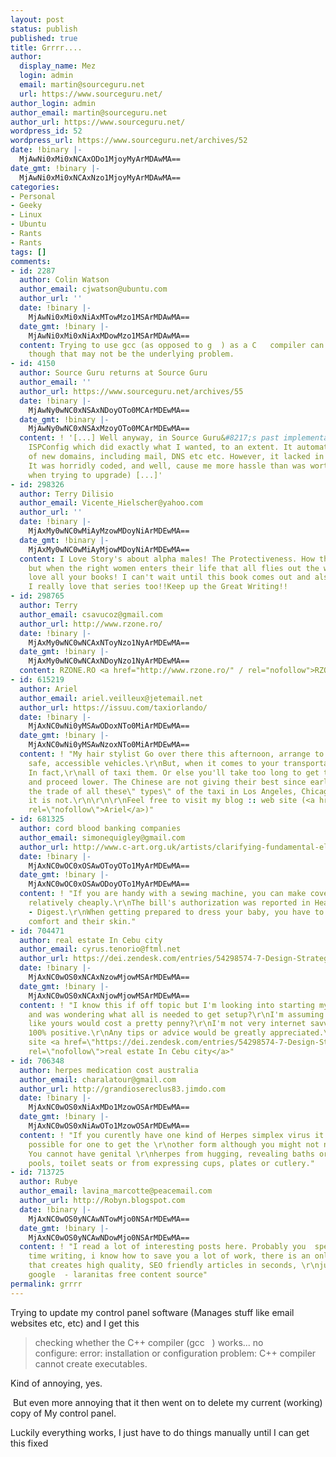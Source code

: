 ```yaml
---
layout: post
status: publish
published: true
title: Grrrr....
author:
  display_name: Mez
  login: admin
  email: martin@sourceguru.net
  url: https://www.sourceguru.net/
author_login: admin
author_email: martin@sourceguru.net
author_url: https://www.sourceguru.net/
wordpress_id: 52
wordpress_url: https://www.sourceguru.net/archives/52
date: !binary |-
  MjAwNi0xMi0xNCAxODo1MjoyMyArMDAwMA==
date_gmt: !binary |-
  MjAwNi0xMi0xNCAxNzo1MjoyMyArMDAwMA==
categories:
- Personal
- Geeky
- Linux
- Ubuntu
- Rants
- Rants
tags: []
comments:
- id: 2287
  author: Colin Watson
  author_email: cjwatson@ubuntu.com
  author_url: ''
  date: !binary |-
    MjAwNi0xMi0xNiAxMTowMzo1MSArMDAwMA==
  date_gmt: !binary |-
    MjAwNi0xMi0xNiAxMDowMzo1MSArMDAwMA==
  content: Trying to use gcc (as opposed to g  ) as a C   compiler can't be helping,
    though that may not be the underlying problem.
- id: 4150
  author: Source Guru returns at Source Guru
  author_email: ''
  author_url: https://www.sourceguru.net/archives/55
  date: !binary |-
    MjAwNy0wNC0xNSAxNDoyOTo0MCArMDEwMA==
  date_gmt: !binary |-
    MjAwNy0wNC0xNSAxMzoyOTo0MCArMDEwMA==
  content: ! '[...] Well anyway, in Source Guru&#8217;s past implementation, I used
    ISPConfig which did exactly what I wanted, to an extent. It automated the creation
    of new domains, including mail, DNS etc etc. However, it lacked in a few features.
    It was horridly coded, and well, cause me more hassle than was worth (espescially
    when trying to upgrade) [...]'
- id: 298326
  author: Terry Dilisio
  author_email: Vicente_Hielscher@yahoo.com
  author_url: ''
  date: !binary |-
    MjAxMy0wNC0wMiAyMzowMDoyNiArMDEwMA==
  date_gmt: !binary |-
    MjAxMy0wNC0wMiAyMjowMDoyNiArMDEwMA==
  content: I Love Story's about alpha males! The Protectiveness. How they are so tuff
    but when the right women enters their life that all flies out the window! lol!I
    love all your books! I can't wait until this book comes out and also Tempted!
    I really love that series too!!Keep up the Great Writing!!
- id: 298765
  author: Terry
  author_email: csavucoz@gmail.com
  author_url: http://www.rzone.ro/
  date: !binary |-
    MjAxMy0wNC0wNCAxNToyNzo1NyArMDEwMA==
  date_gmt: !binary |-
    MjAxMy0wNC0wNCAxNDoyNzo1NyArMDEwMA==
  content: RZONE.RO <a href="http://www.rzone.ro/" / rel="nofollow">RZONE</a>
- id: 615219
  author: Ariel
  author_email: ariel.veilleux@jetemail.net
  author_url: https://issuu.com/taxiorlando/
  date: !binary |-
    MjAxNC0wNi0yMSAwODoxNTo0MiArMDEwMA==
  date_gmt: !binary |-
    MjAxNC0wNi0yMSAwNzoxNTo0MiArMDEwMA==
  content: ! "My hair stylist Go over there this afternoon, arrange to have some good
    safe, accessible vehicles.\r\nBut, when it comes to your transportation needs.
    In fact,\r\nall of taxi them. Or else you'll take too long to get there \r\nquickly
    and proceed lower. The Chinese are not giving their best since early 1970s.\r\nTherefore,
    the trade of all these\" types\" of the taxi in Los Angeles, Chicago or San Francisco
    it is not.\r\n\r\n\r\nFeel free to visit my blog :: web site (<a href=\"https://issuu.com/taxiorlando/\"
    rel=\"nofollow\">Ariel</a>)"
- id: 681325
  author: cord blood banking companies
  author_email: simonequigley@gmail.com
  author_url: http://www.c-art.org.uk/artists/clarifying-fundamental-elements-cord-blood-banking/gallery
  date: !binary |-
    MjAxNC0wOC0xOSAwOToyOTo1MyArMDEwMA==
  date_gmt: !binary |-
    MjAxNC0wOC0xOSAwODoyOTo1MyArMDEwMA==
  content: ! "If you are handy with a sewing machine, you can make covers and diapers
    relatively cheaply.\r\nThe bill's authorization was reported in Health - News
    - Digest.\r\nWhen getting prepared to dress your baby, you have to \r\nconsider
    comfort and their skin."
- id: 704471
  author: real estate In Cebu city
  author_email: cyrus.tenorio@ftml.net
  author_url: https://dei.zendesk.com/entries/54298574-7-Design-Strategies-On-How-To-Be-A-Real-Estate-Developer
  date: !binary |-
    MjAxNC0wOS0xNCAxNzowMjowMSArMDEwMA==
  date_gmt: !binary |-
    MjAxNC0wOS0xNCAxNjowMjowMSArMDEwMA==
  content: ! "I know this if off topic but I'm looking into starting my \r\nown blog
    and was wondering what all is needed to get setup?\r\nI'm assuming having a blog
    like yours would cost a pretty penny?\r\nI'm not very internet savvy so I'm not
    100% positive.\r\nAny tips or advice would be greatly appreciated.\r\nThanks\r\n\r\nMy
    site <a href=\"https://dei.zendesk.com/entries/54298574-7-Design-Strategies-On-How-To-Be-A-Real-Estate-Developer\"
    rel=\"nofollow\">real estate In Cebu city</a>"
- id: 706348
  author: herpes medication cost australia
  author_email: charalatour@gmail.com
  author_url: http://grandiosereclus83.jimdo.com
  date: !binary |-
    MjAxNC0wOS0xNiAxMDo1MzowOSArMDEwMA==
  date_gmt: !binary |-
    MjAxNC0wOS0xNiAwOTo1MzowOSArMDEwMA==
  content: ! "If you curently have one kind of Herpes simplex virus it really is still
    possible for one to get the \r\nother form although you might not notice signs.
    You cannot have genital \r\nherpes from hugging, revealing baths or towels, from
    pools, toilet seats or from expressing cups, plates or cutlery."
- id: 713725
  author: Rubye
  author_email: lavina_marcotte@peacemail.com
  author_url: http://Robyn.blogspot.com
  date: !binary |-
    MjAxNC0wOS0yNCAwNTowMjo0NSArMDEwMA==
  date_gmt: !binary |-
    MjAxNC0wOS0yNCAwNDowMjo0NSArMDEwMA==
  content: ! "I read a lot of interesting posts here. Probably you  spend a lot of
    time writing, i know how to save you a lot of work, there is an online \r\ntool
    that creates high quality, SEO friendly articles in seconds, \r\njust search in
    google  - laranitas free content source"
permalink: grrrr
---
```

<p>Trying to update my control panel software (Manages stuff like email websites etc, etc) and I get this</p>
<blockquote><p>checking whether the C++ compiler (gcc   ) works... no<br />
configure: error: installation or configuration problem: C++ compiler cannot create executables.</p></blockquote>
<p>Kind of annoying, yes.</p>
<p> But even more annoying that it then went on to delete my current (working) copy of My control panel.</p>
<p>Luckily everything works, I just have to do things manually until I can get this fixed</p>
